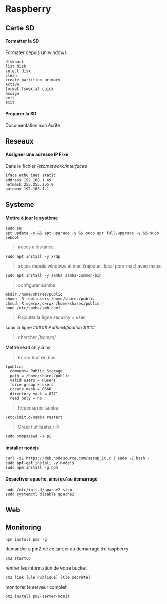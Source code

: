 # Raspberry

## Carte SD

#### Formatter la SD

Formater depuis un windows

```BATCH
diskpart
list disk
select disk
clean
create partition primary
active
format fs=exfat quick
assign
exit
exit
```

#### Preparer la SD

Documentation non écrite

## Reseaux

#### Assigner une adresse IP Fixe

Dans le fichier */etc/network/interfaces*

```batch
iface eth0 inet static
address 192.168.1.69
netmask 255.255.255.0
gateway 192.168.1.1
```

## Systeme

#### Mettre à jour le système

```batch
sudo su
apt update -y && apt upgrade -y && sudo apt full-upgrade -y && sudo reboot
```

> acces à distance

```batch
sudo apt install -y xrdp
```

> acces depuis windows et mac (rajouter .local pour mac) avec mstsc
```batch
sudo apt install -y samba samba-common-bin
```

> configurer samba
```batch
mkdir /home/shares/public
chown -R root:users /home/shares/public
chmod -R ug=rwx,o=rwx /home/shares/public
nano /etc/samba/smb.conf
```

> Rajouter la ligne 
security = user

sous la ligne
*##### Authentification ####*

> chercher *\[homes]*

Mettre read only à no

> Ecrire tout en bas

```batch
[public]
  comment= Public Storage
  path = /home/shares/public
  valid users = @users
  force group = users
  create mask = 0660
  directory mask = 0771
  read only = no
```

> Redemarrer samba

```batch
/etc/init.d/samba restart
```

> Creer l'utilisateur Pi

```batch
sudo smbpasswd -a pi
```

#### Installer nodejs

```batch
curl -sL https://deb.nodesource.com/setup_10.x | sudo -E bash -
sudo apt-get install -y nodejs
sudo npm install -g npm
```

#### Desactiver apache, ainsi qu'au demarrage

```batch
sudo /etc/init.d/apache2 stop
sudo systemctl disable apache2
```

## Web

## Monitoring

```batch
npm install pm2 -g
```

demander a pm2 de ce lancer au demarrage du raspberry

```batch
pm2 startup
```

rentrer les information de votre bucket

```batch
pm2 link [Cle Publique] [Cle secrète]
```

monitorer le serveur complet

```batch
pm2 install pm2-server-monit
```
